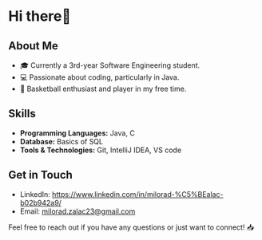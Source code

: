 # Hi there👋

## About Me

- 🎓 Currently a 3rd-year Software Engineering student.
- 💻 Passionate about coding, particularly in Java.
- 🏀 Basketball enthusiast and player in my free time.

## Skills

- **Programming Languages:** Java, C
- **Database:** Basics of SQL
- **Tools & Technologies:** Git, IntelliJ IDEA, VS code

## Get in Touch

- LinkedIn: https://www.linkedin.com/in/milorad-%C5%BEalac-b02b942a9/
- Email: milorad.zalac23@gmail.com 

Feel free to reach out if you have any questions or just want to connect! 📥

<!---
lemidoc/lemidoc is a ✨ special ✨ repository because its `README.md` (this file) appears on your GitHub profile.
You can click the Preview link to take a look at your changes.
--->
